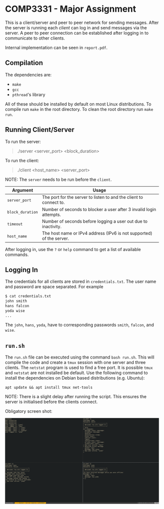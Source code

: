 # COMP3331 - Major Assignment

This is a client/server and peer to peer network for sending messages.
After the server is running each _client_ can log in and send messages
via the server. A peer to peer connection can be established after logging
in to communicate to other clients.

Internal implementation can be seen in `report.pdf`.

## Compilation

The dependencies are:

- `make`
- `gcc`
- `pthread`'s library

All of these should be installed by default on most Linux distributions.
To compile run `make` in the root directory. To clean the root directory
run `make run`.

## Running Client/Server

To run the server:

> ./server <server_port> <block_duration> <timeout>

To run the client:

> ./client <host_name> <server_port>

NOTE: The `server` needs to be run before the `client`.

| Argument | Usage |
| -------- | ----- |
| `server_port` | The port for the server to listen to and the client to connect to. |
| `block_duration` | Number of seconds to blocker a user after 3 invalid login attempts. |
| `timeout` | Number of seconds before logging a user out due to inactivity. |
| `host_name` | The host name or IPv4 address (IPv6 is not supported) of the server. |

After logging in, use the `?` or `help` command to get a list of available
commands.

## Logging In

The credentials for all clients are stored in `credentials.txt`. The user name
and password are space separated. For example

```{sh}
$ cat credentials.txt
john smith
hans falcon
yoda wise
...
```

The `john`, `hans`, `yoda`, have to corresponding passwords `smith`, `falcon`,
and `wise`.

## `run.sh`

The `run.sh` file can be executed using the command `bash run.sh`.
This will compile the code and create a `tmux` session with one
server and three clients. The `netstat` program is used to find a free
port. It is possible `tmux` and `netstat` are not installed be default.
Use the following command to install the dependencies on Debian based
distributions (e.g. Ubuntu):

```{sh}
apt update && apt install tmux net-tools
```

NOTE: There is a slight delay after running the script. This ensures the server
is initialised before the clients connect.

Obligatory screen shot:

![](screenshot.png)
